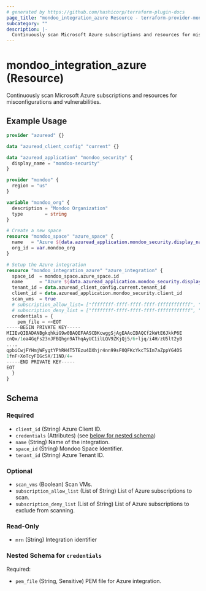 ```yaml
---
# generated by https://github.com/hashicorp/terraform-plugin-docs
page_title: "mondoo_integration_azure Resource - terraform-provider-mondoo"
subcategory: ""
description: |-
  Continuously scan Microsoft Azure subscriptions and resources for misconfigurations and vulnerabilities.
---
```


# mondoo_integration_azure (Resource)

Continuously scan Microsoft Azure subscriptions and resources for misconfigurations and vulnerabilities.

## Example Usage

```terraform
provider "azuread" {}

data "azuread_client_config" "current" {}

data "azuread_application" "mondoo_security" {
  display_name = "mondoo-security"
}

provider "mondoo" {
  region = "us"
}

variable "mondoo_org" {
  description = "Mondoo Organization"
  type        = string
}

# Create a new space
resource "mondoo_space" "azure_space" {
  name   = "Azure ${data.azuread_application.mondoo_security.display_name}"
  org_id = var.mondoo_org
}

# Setup the Azure integration
resource "mondoo_integration_azure" "azure_integration" {
  space_id  = mondoo_space.azure_space.id
  name      = "Azure ${data.azuread_application.mondoo_security.display_name}"
  tenant_id = data.azuread_client_config.current.tenant_id
  client_id = data.azuread_application.mondoo_security.client_id
  scan_vms  = true
  # subscription_allow_list= ["ffffffff-ffff-ffff-ffff-ffffffffffff", "ffffffff-ffff-ffff-ffff-ffffffffffff"]
  # subscription_deny_list = ["ffffffff-ffff-ffff-ffff-ffffffffffff", "ffffffff-ffff-ffff-ffff-ffffffffffff"]
  credentials = {
    pem_file = <<EOT
-----BEGIN PRIVATE KEY-----
MIIEvQIBADANBgkqhkiG9w0BAQEFAASCBKcwggSjAgEAAoIBAQCf2kWtE6JkkP6E
cnQx/1oa4GqFs23nJFBQhgn9AThqAyUC1ilLQV9ZKjQj5/6+ljq/i4H/zU5lt2yB
....
qpbiCwjFYHmjWFygtYPhRH4T5TEzu4DXhjr4nn99sF0QFKcYkcTSIm7aZppYG4OS
1fnF+XoTcyFIGcSX/I1ND/4=
-----END PRIVATE KEY-----
EOT
  }
}
```

<!-- schema generated by tfplugindocs -->
## Schema

### Required

- `client_id` (String) Azure Client ID.
- `credentials` (Attributes) (see [below for nested schema](#nestedatt--credentials))
- `name` (String) Name of the integration.
- `space_id` (String) Mondoo Space Identifier.
- `tenant_id` (String) Azure Tenant ID.

### Optional

- `scan_vms` (Boolean) Scan VMs.
- `subscription_allow_list` (List of String) List of Azure subscriptions to scan.
- `subscription_deny_list` (List of String) List of Azure subscriptions to exclude from scanning.

### Read-Only

- `mrn` (String) Integration identifier

<a id="nestedatt--credentials"></a>
### Nested Schema for `credentials`

Required:

- `pem_file` (String, Sensitive) PEM file for Azure integration.
